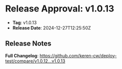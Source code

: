 # Release Approval: v1.0.13

- **Tag**: v1.0.13
- **Release Date**: 2024-12-27T12:25:50Z

## Release Notes
**Full Changelog**: https://github.com/keren-cw/deploy-test/compare/v1.0.12...v1.0.13

